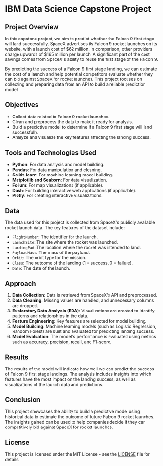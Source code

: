 # IBM Data Science Capstone Project

## Project Overview

In this capstone project, we aim to predict whether the Falcon 9 first stage will land successfully. SpaceX advertises its Falcon 9 rocket launches on its website, with a launch cost of $62 million. In comparison, other providers charge upwards of $165 million per launch. A significant part of the cost savings comes from SpaceX's ability to reuse the first stage of the Falcon 9.

By predicting the success of a Falcon 9 first stage landing, we can estimate the cost of a launch and help potential competitors evaluate whether they can bid against SpaceX for rocket launches. This project focuses on collecting and preparing data from an API to build a reliable prediction model.

## Objectives

- Collect data related to Falcon 9 rocket launches.
- Clean and preprocess the data to make it ready for analysis.
- Build a predictive model to determine if a Falcon 9 first stage will land successfully.
- Analyze and visualize the key features affecting the landing success.

## Tools and Technologies Used

- **Python**: For data analysis and model building.
- **Pandas**: For data manipulation and cleaning.
- **Scikit-learn**: For machine learning model building.
- **Matplotlib and Seaborn**: For data visualization.
- **Folium**: For map visualizations (if applicable).
- **Dash**: For building interactive web applications (if applicable).
- **Plotly**: For creating interactive visualizations.

## Data

The data used for this project is collected from SpaceX's publicly available rocket launch data. The key features of the dataset include:

- `FlightNumber`: The identifier for the launch.
- `LaunchSite`: The site where the rocket was launched.
- `LandingPad`: The location where the rocket was intended to land.
- `PayloadMass`: The mass of the payload.
- `Orbit`: The orbit type for the mission.
- `Class`: The outcome of the landing (1 = success, 0 = failure).
- `Date`: The date of the launch.

## Approach

1. **Data Collection**: Data is retrieved from SpaceX's API and preprocessed.
2. **Data Cleaning**: Missing values are handled, and unnecessary columns are dropped.
3. **Exploratory Data Analysis (EDA)**: Visualizations are created to identify patterns and relationships in the data.
4. **Feature Engineering**: Key features are selected for model building.
5. **Model Building**: Machine learning models (such as Logistic Regression, Random Forest) are built and evaluated for predicting landing success.
6. **Model Evaluation**: The model's performance is evaluated using metrics such as accuracy, precision, recall, and F1-score.


## Results

The results of the model will indicate how well we can predict the success of Falcon 9 first stage landings. The analysis includes insights into which features have the most impact on the landing success, as well as visualizations of the launch data and predictions.

## Conclusion

This project showcases the ability to build a predictive model using historical data to estimate the outcome of future Falcon 9 rocket launches. The insights gained can be used to help companies decide if they can competitively bid against SpaceX for rocket launches.

## License

This project is licensed under the MIT License - see the [LICENSE](LICENSE) file for details.

